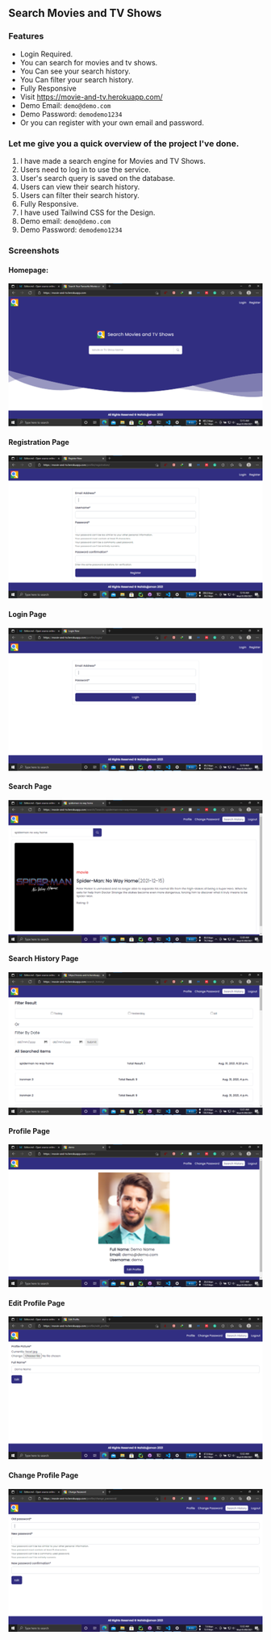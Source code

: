 ## Search Movies and TV Shows
### Features

- Login Required.
- You can search for movies and tv shows.
- You Can see your search history.
- You Can filter your search history.
- Fully Responsive
- Visit https://movie-and-tv.herokuapp.com/
- Demo Email: `demo@demo.com`
- Demo Password: `demodemo1234`
- Or you can register with your own email and password.

### Let me give you a quick overview of the project I've done.
1. I have made a search engine for Movies and TV Shows.
2. Users need to log in to use the service.
3. User's search query is saved on the database.
4. Users can view their search history.
5. Users can filter their search history.
6. Fully Responsive.
7. I have used Tailwind CSS for the Design.
8. Demo email: `demo@demo.com`
9. Demo Password: `demodemo1234`

### Screenshots
#### Homepage:
![img.png](img.png)
#### Registration Page
![img_1.png](img_1.png)
#### Login Page
![img_2.png](img_2.png)
#### Search Page
![img_3.png](img_3.png)
#### Search History Page
![img_4.png](img_4.png)
#### Profile Page
![img_5.png](img_5.png)
#### Edit Profile Page
![img_6.png](img_6.png)
#### Change Profile Page
![img_7.png](img_7.png)